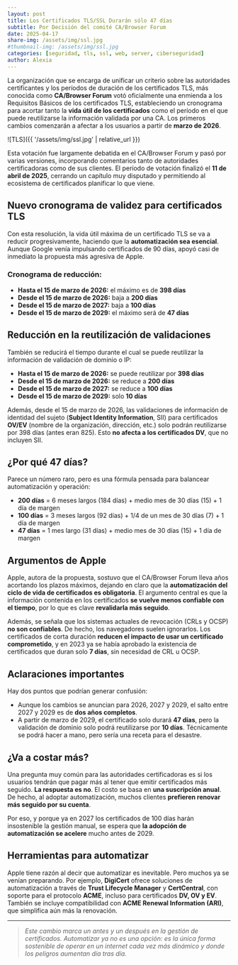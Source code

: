 ```yaml
---
layout: post
title: Los Certificados TLS/SSL Durarán sólo 47 días
subtitle: Por Decisión del comité CA/Browser Forum
date: 2025-04-17
share-img: /assets/img/ssl.jpg
#thumbnail-img: /assets/img/ssl.jpg
categories: [seguridad, tls, ssl, web, server, ciberseguridad]
author: Alexia
---
```




La organización que se encarga de unificar un criterio sobre las autoridades certificantes y los períodos de duración de los certificados TLS, más conocida como **CA/Browser Forum** votó 
oficialmente una enmienda a los Requisitos Básicos de los certificados TLS, estableciendo un cronograma para acortar tanto la **vida útil de los certificados** como el período en el que puede 
reutilizarse la información validada por una CA. Los primeros cambios comenzarán a afectar a los usuarios a partir de **marzo de 2026**.


![TLS]({{ '/assets/img/ssl.jpg' | relative_url }})


Esta votación fue largamente debatida en el CA/Browser Forum y pasó por varias versiones, incorporando comentarios tanto de autoridades certificadoras como de sus clientes. El período de votación 
finalizó el **11 de abril de 2025**, cerrando un capítulo muy disputado y permitiendo al ecosistema de certificados planificar lo que viene.

## Nuevo cronograma de validez para certificados TLS

Con esta resolución, la vida útil máxima de un certificado TLS se va a reducir progresivamente, haciendo que la **automatización sea esencial**. Aunque Google venía impulsando certificados de 90 
días, apoyó casi de inmediato la propuesta más agresiva de Apple.

### Cronograma de reducción:

- **Hasta el 15 de marzo de 2026:** el máximo es de **398 días**
- **Desde el 15 de marzo de 2026:** baja a **200 días**
- **Desde el 15 de marzo de 2027:** baja a **100 días**
- **Desde el 15 de marzo de 2029:** el máximo será de **47 días**

## Reducción en la reutilización de validaciones

También se reducirá el tiempo durante el cual se puede reutilizar la información de validación de dominio o IP:

- **Hasta el 15 de marzo de 2026:** se puede reutilizar por **398 días**
- **Desde el 15 de marzo de 2026:** se reduce a **200 días**
- **Desde el 15 de marzo de 2027:** se reduce a **100 días**
- **Desde el 15 de marzo de 2029:** solo **10 días**

Además, desde el 15 de marzo de 2026, las validaciones de información de identidad del sujeto (**Subject Identity Information**, SII) para certificados **OV/EV** (nombre de la organización, 
dirección, etc.) solo podrán reutilizarse por 398 días (antes eran 825). Esto **no afecta a los certificados DV**, que no incluyen SII.

## ¿Por qué 47 días?

Parece un número raro, pero es una fórmula pensada para balancear automatización y operación:

- **200 días** = 6 meses largos (184 días) + medio mes de 30 días (15) + 1 día de margen
- **100 días** = 3 meses largos (92 días) + 1/4 de un mes de 30 días (7) + 1 día de margen
- **47 días** = 1 mes largo (31 días) + medio mes de 30 días (15) + 1 día de margen

## Argumentos de Apple

Apple, autora de la propuesta, sostuvo que el CA/Browser Forum lleva años acortando los plazos máximos, dejando en claro que la **automatización del ciclo de vida de certificados es obligatoria**. 
El argumento central es que la información contenida en los certificados **se vuelve menos confiable con el tiempo**, por lo que es clave **revalidarla más seguido**.

Además, se señala que los sistemas actuales de revocación (CRLs y OCSP) **no son confiables**. De hecho, los navegadores suelen ignorarlos. Los certificados de corta duración **reducen el impacto 
de usar un certificado comprometido**, y en 2023 ya se había aprobado la existencia de certificados que duran solo **7 días**, sin necesidad de CRL u OCSP.

## Aclaraciones importantes

Hay dos puntos que podrían generar confusión:

- Aunque los cambios se anuncian para 2026, 2027 y 2029, el salto entre 2027 y 2029 es de **dos años completos**. 
- A partir de marzo de 2029, el certificado solo durará **47 días**, pero la 
validación de dominio solo podrá reutilizarse por **10 días**. Técnicamente se podrá hacer a mano, pero sería una receta para el desastre.

## ¿Va a costar más?

Una pregunta muy común para las autoridades certificadoras es si los usuarios tendrán que pagar más al tener que emitir certificados más seguido. **La respuesta es no**. El costo se basa en **una 
suscripción anual**. De hecho, al adoptar automatización, muchos clientes **prefieren renovar más seguido por su cuenta**.

Por eso, y porque ya en 2027 los certificados de 100 días harán insostenible la gestión manual, se espera que **la adopción de automatización se acelere** mucho antes de 2029.

## Herramientas para automatizar

Apple tiene razón al decir que automatizar es inevitable. Pero muchos ya se venían preparando. Por ejemplo, **DigiCert** ofrece soluciones de automatización a través de **Trust Lifecycle Manager** 
y **CertCentral**, con soporte para el protocolo **ACME**, incluso para certificados **DV, OV y EV**. También se incluye compatibilidad con **ACME Renewal Information (ARI)**, que simplifica aún 
más la renovación.

---

> *Este cambio marca un antes y un después en la gestión de certificados. Automatizar ya no es una opción: es la única forma sostenible de operar en un internet cada vez más dinámico y donde los peligros aumentan día tras día.*

